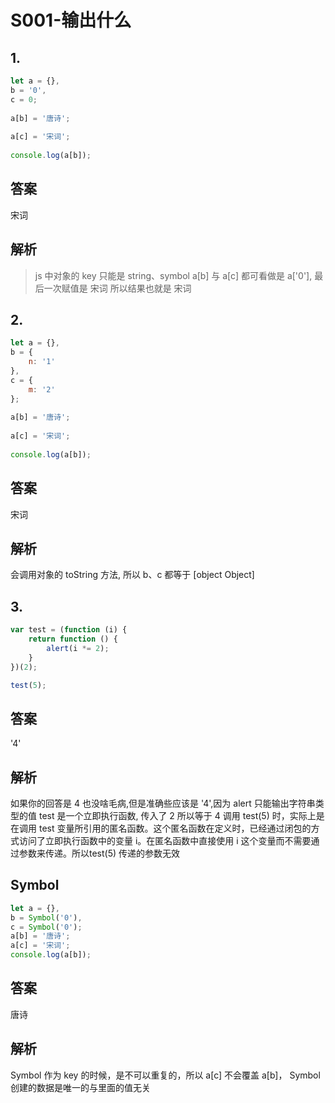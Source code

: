 # S001-输出什么


## 1.
```js
let a = {},  
b = '0',  
c = 0;  
  
a[b] = '唐诗';  
  
a[c] = '宋词';  
  
console.log(a[b]);

```






## 答案
宋词


## 解析
> js 中对象的 key 只能是 string、symbol
> a[b] 与 a[c] 都可看做是 a['0'], 最后一次赋值是 宋词 所以结果也就是 宋词






## 2. 
```js
let a = {},  
b = {  
    n: '1'  
},  
c = {  
    m: '2'  
};  
  
a[b] = '唐诗';  
  
a[c] = '宋词';  
  
console.log(a[b]);


```





## 答案
宋词


## 解析

会调用对象的 toString 方法, 所以 b、c 都等于 [object Object]




## 3.

```js
var test = (function (i) {  
    return function () {  
        alert(i *= 2);  
    }  
})(2);  

test(5);
```


## 答案
'4'

## 解析

如果你的回答是 4 也没啥毛病,但是准确些应该是 '4',因为 alert 只能输出字符串类型的值
test 是一个立即执行函数, 传入了 2 所以等于 4
调用 test(5) 时，实际上是在调用 test 变量所引用的匿名函数。这个匿名函数在定义时，已经通过闭包的方式访问了立即执行函数中的变量 i。在匿名函数中直接使用 i 这个变量而不需要通过参数来传递。所以test(5) 传递的参数无效


## Symbol

```js
let a = {},
b = Symbol('0'),
c = Symbol('0');
a[b] = '唐诗';
a[c] = '宋词';
console.log(a[b]);
```

## 答案
唐诗

## 解析

Symbol 作为 key 的时候，是不可以重复的，所以 a[c] 不会覆盖 a[b]，
Symbol 创建的数据是唯一的与里面的值无关


